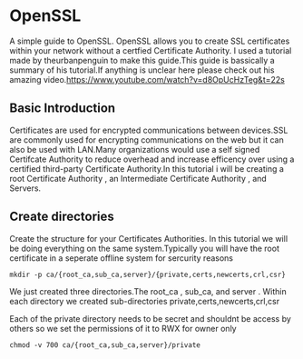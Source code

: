 # OpenSSL
A simple guide to OpenSSL.
OpenSSL allows you to create SSL certificates within your network without a certfied Certificate Authority.
I used a tutorial made by theurbanpenguin to make this guide.This guide is bassically a summary of his tutorial.If anything is unclear here please check out his amazing video.https://www.youtube.com/watch?v=d8OpUcHzTeg&t=22s

## Basic Introduction
Certificates are used for encrypted communications between devices.SSL are commonly used for encrypting communications on the web but it can also be used with LAN.Many organizations would use a self signed Certifcate Authority to reduce overhead and increase efficency over using a certified third-party Certificate Authority.In this tutorial i will be creating a root Certificate Authority , an Intermediate Certificate Authority , and Servers.

## Create directories
Create the structure for your Certificates Authorities. In this tutorial we will be doing everything on the same system.Typically you will have the root certificate in a seperate offline system for sercurity reasons 

```
mkdir -p ca/{root_ca,sub_ca,server}/{private,certs,newcerts,crl,csr}

```
We just created three directories.The root_ca , sub_ca, and server . Within each directory we created sub-directories private,certs,newcerts,crl,csr

Each of the private directory needs to be secret and shouldnt be access by others so we set the permissions of it to RWX for owner only 

```
chmod -v 700 ca/{root_ca,sub_ca,server}/private

```

